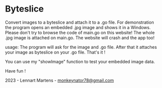 # Byteslice
Convert images to a byteslice and attach it to a .go file. For demonstration the program opens an embedded .jpg image and shows it in a Windows. Please don't try to browse the code of main.go on this website! The whole .jpg image is attached on main.go. The website will crash and the app too!

usage:
The program will ask for the image and .go file. After that it attaches your image as byteslice on your .go file. That's it !

You can use my "showImage" function to test your embedded image data.

Have fun ! 

2023 - Lennart Martens - monkeynator78@gmail.com
